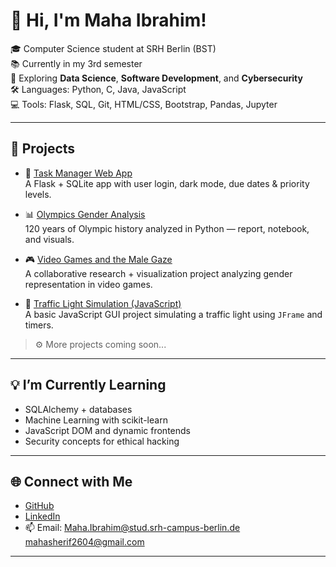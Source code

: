 # 👋 Hi, I'm Maha Ibrahim!

🎓 Computer Science student at SRH Berlin (BST)  
📚 Currently in my 3rd semester  
🧠 Exploring **Data Science**, **Software Development**, and **Cybersecurity**  
🛠️ Languages: Python, C, Java, JavaScript  
💻 Tools: Flask, SQL, Git, HTML/CSS, Bootstrap, Pandas, Jupyter

---

## 🚀 Projects

- 📝 [Task Manager Web App](https://github.com/mahaibrahim26/flask-task-manager)  
  A Flask + SQLite app with user login, dark mode, due dates & priority levels.

- 📊 [Olympics Gender Analysis](https://github.com/mahaibrahim26/Women-participation-in-the-Olympics)  
  120 years of Olympic history analyzed in Python — report, notebook, and visuals.
  
- 🎮 [Video Games and the Male Gaze](https://github.com/Ayesha-Jan/Video-Games-And-The-Male-Gaze)  
  A collaborative research + visualization project analyzing gender representation in video games.

- 🚦 [Traffic Light Simulation (JavaScript)](https://github.com/mahaibrahim26/Traffic-Light)  
  A basic JavaScript GUI project simulating a traffic light using `JFrame` and timers.
  
> ⚙️ More projects coming soon...

---

## 💡 I’m Currently Learning

- SQLAlchemy + databases  
- Machine Learning with scikit-learn  
- JavaScript DOM and dynamic frontends  
- Security concepts for ethical hacking

---

## 🌐 Connect with Me

- [GitHub](https://github.com/mahaibrahim26)
- [LinkedIn](https://www.linkedin.com/in/maha-ibrahim-902797363/)
- 📫 Email: Maha.Ibrahim@stud.srh-campus-berlin.de
  mahasherif2604@gmail.com

---

<!-- Optionally, add a GitHub stats card -->
<!--
![Maha's GitHub stats](https://github-readme-stats.vercel.app/api?username=mahaibrahim26&show_icons=true&theme=tokyonight)
-->
